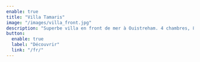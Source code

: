 ```yaml
---
enable: true
title: "Villa Tamaris"
image: "/images/villa_front.jpg"
description: "Superbe villa en front de mer à Ouistreham. 4 chambres, 8 personnes. à 2h de Paris. Pour vous retrouver en famille ou pour une escapade d'un wk."
button:
  enable: true
  label: "Découvrir"
  link: "/fr/"
---
```

